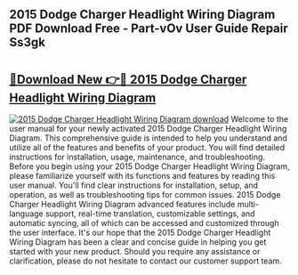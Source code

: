 ## 2015 Dodge Charger Headlight Wiring Diagram PDF Download Free - Part-vOv User Guide Repair Ss3gk

# <h2><a href="http://dfmbs2i.blite.top/?on=2015+Dodge+Charger+Headlight+Wiring+Diagram">🔗Download New 👉🔴 2015 Dodge Charger Headlight Wiring Diagram</a></h2>

[![2015 Dodge Charger Headlight Wiring Diagram download](https://i.imgur.com/lujVjoI.png)](http://dfmbs2i.blite.top/?on=2015+Dodge+Charger+Headlight+Wiring+Diagram)
Welcome to the user manual for your newly activated 2015 Dodge Charger Headlight Wiring Diagram. This comprehensive guide is intended to help you understand and utilize all of the features and benefits of your product. You will find detailed instructions for installation, usage, maintenance, and troubleshooting. Before you begin using your 2015 Dodge Charger Headlight Wiring Diagram, please familiarize yourself with its functions and features by reading this user manual. You'll find clear instructions for installation, setup, and operation, as well as troubleshooting tips for common issues. 2015 Dodge Charger Headlight Wiring Diagram advanced features include multi-language support, real-time translation, customizable settings, and automatic syncing, all of which can be accessed and customized through the user interface. It's our hope that the 2015 Dodge Charger Headlight Wiring Diagram has been a clear and concise guide in helping you get started with your new product. Should you require any assistance or clarification, please do not hesitate to contact our customer support team.
